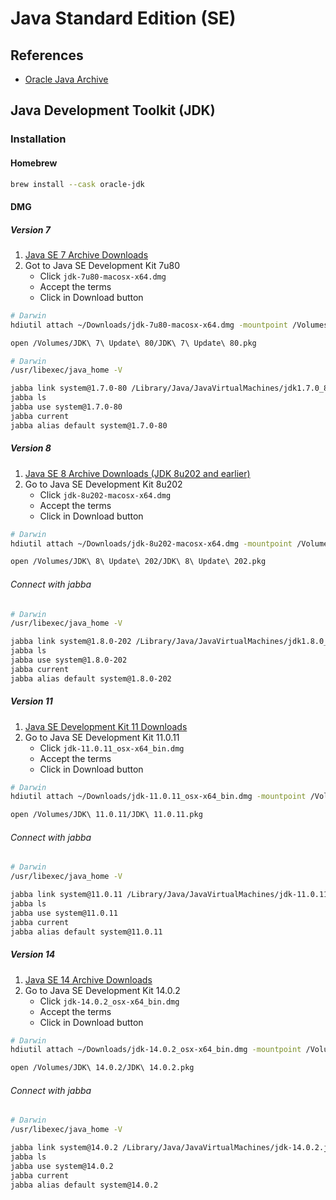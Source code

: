 # Java Standard Edition (SE)

## References

- [Oracle Java Archive](https://www.oracle.com/java/technologies/oracle-java-archive-downloads.html)

## Java Development Toolkit (JDK)

### Installation

#### Homebrew

```sh
brew install --cask oracle-jdk
```

#### DMG

##### Version 7

1. [Java SE 7 Archive Downloads](https://www.oracle.com/java/technologies/javase/javase7-archive-downloads.html)
2. Got to Java SE Development Kit 7u80
   - Click `jdk-7u80-macosx-x64.dmg`
   - Accept the terms
   - Click in Download button

```sh
# Darwin
hdiutil attach ~/Downloads/jdk-7u80-macosx-x64.dmg -mountpoint /Volumes/JDK\ 7\ Update\ 80

open /Volumes/JDK\ 7\ Update\ 80/JDK\ 7\ Update\ 80.pkg
```

```sh
# Darwin
/usr/libexec/java_home -V

jabba link system@1.7.0-80 /Library/Java/JavaVirtualMachines/jdk1.7.0_80.jdk
jabba ls
jabba use system@1.7.0-80
jabba current
jabba alias default system@1.7.0-80
```

##### Version 8

1. [Java SE 8 Archive Downloads (JDK 8u202 and earlier)](https://www.oracle.com/java/technologies/javase/javase8-archive-downloads.html)
2. Go to Java SE Development Kit 8u202
   - Click `jdk-8u202-macosx-x64.dmg`
   - Accept the terms
   - Click in Download button

```sh
# Darwin
hdiutil attach ~/Downloads/jdk-8u202-macosx-x64.dmg -mountpoint /Volumes/JDK\ 8\ Update\ 202

open /Volumes/JDK\ 8\ Update\ 202/JDK\ 8\ Update\ 202.pkg
```

###### Connect with jabba

```sh
# Darwin
/usr/libexec/java_home -V

jabba link system@1.8.0-202 /Library/Java/JavaVirtualMachines/jdk1.8.0_202.jdk
jabba ls
jabba use system@1.8.0-202
jabba current
jabba alias default system@1.8.0-202
```

##### Version 11

1. [Java SE Development Kit 11 Downloads](https://www.oracle.com/java/technologies/javase-jdk11-downloads.html)
2. Go to Java SE Development Kit 11.0.11
   - Click `jdk-11.0.11_osx-x64_bin.dmg`
   - Accept the terms
   - Click in Download button

```sh
# Darwin
hdiutil attach ~/Downloads/jdk-11.0.11_osx-x64_bin.dmg -mountpoint /Volumes/JDK\ 11.0.11

open /Volumes/JDK\ 11.0.11/JDK\ 11.0.11.pkg
```

###### Connect with jabba

```sh
# Darwin
/usr/libexec/java_home -V

jabba link system@11.0.11 /Library/Java/JavaVirtualMachines/jdk-11.0.11.jdk
jabba ls
jabba use system@11.0.11
jabba current
jabba alias default system@11.0.11
```

##### Version 14

1. [Java SE 14 Archive Downloads](https://www.oracle.com/java/technologies/javase/jdk14-archive-downloads.html)
2. Go to Java SE Development Kit 14.0.2
   - Click `jdk-14.0.2_osx-x64_bin.dmg`
   - Accept the terms
   - Click in Download button

```sh
# Darwin
hdiutil attach ~/Downloads/jdk-14.0.2_osx-x64_bin.dmg -mountpoint /Volumes/JDK\ 14.0.2

open /Volumes/JDK\ 14.0.2/JDK\ 14.0.2.pkg
```

###### Connect with jabba

```sh
# Darwin
/usr/libexec/java_home -V

jabba link system@14.0.2 /Library/Java/JavaVirtualMachines/jdk-14.0.2.jdk
jabba ls
jabba use system@14.0.2
jabba current
jabba alias default system@14.0.2
```
